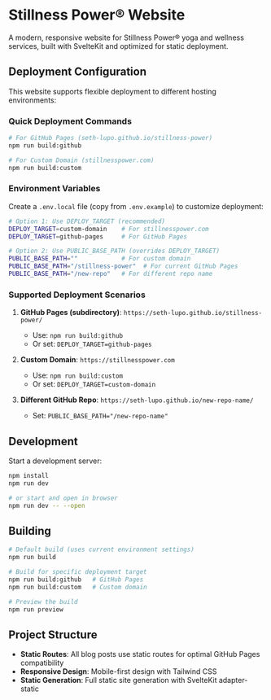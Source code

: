# Stillness Power® Website

A modern, responsive website for Stillness Power® yoga and wellness services, built with SvelteKit and optimized for static deployment.

## Deployment Configuration

This website supports flexible deployment to different hosting environments:

### Quick Deployment Commands

```sh
# For GitHub Pages (seth-lupo.github.io/stillness-power)
npm run build:github

# For Custom Domain (stillnesspower.com)
npm run build:custom
```

### Environment Variables

Create a `.env.local` file (copy from `.env.example`) to customize deployment:

```sh
# Option 1: Use DEPLOY_TARGET (recommended)
DEPLOY_TARGET=custom-domain    # For stillnesspower.com
DEPLOY_TARGET=github-pages     # For GitHub Pages

# Option 2: Use PUBLIC_BASE_PATH (overrides DEPLOY_TARGET)
PUBLIC_BASE_PATH=""            # For custom domain
PUBLIC_BASE_PATH="/stillness-power"  # For current GitHub Pages
PUBLIC_BASE_PATH="/new-repo"   # For different repo name
```

### Supported Deployment Scenarios

1. **GitHub Pages (subdirectory)**: `https://seth-lupo.github.io/stillness-power/`
   - Use: `npm run build:github`
   - Or set: `DEPLOY_TARGET=github-pages`

2. **Custom Domain**: `https://stillnesspower.com`
   - Use: `npm run build:custom`
   - Or set: `DEPLOY_TARGET=custom-domain`

3. **Different GitHub Repo**: `https://seth-lupo.github.io/new-repo-name/`
   - Set: `PUBLIC_BASE_PATH="/new-repo-name"`

## Development

Start a development server:

```sh
npm install
npm run dev

# or start and open in browser
npm run dev -- --open
```

## Building

```sh
# Default build (uses current environment settings)
npm run build

# Build for specific deployment target
npm run build:github   # GitHub Pages
npm run build:custom   # Custom domain

# Preview the build
npm run preview
```

## Project Structure

- **Static Routes**: All blog posts use static routes for optimal GitHub Pages compatibility
- **Responsive Design**: Mobile-first design with Tailwind CSS
- **Static Generation**: Full static site generation with SvelteKit adapter-static
